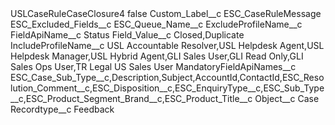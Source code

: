 <?xml version="1.0" encoding="UTF-8"?>
<CustomMetadata xmlns="http://soap.sforce.com/2006/04/metadata" xmlns:xsi="http://www.w3.org/2001/XMLSchema-instance" xmlns:xsd="http://www.w3.org/2001/XMLSchema">
    <label>USLCaseRuleCaseClosure4</label>
    <protected>false</protected>
    <values>
        <field>Custom_Label__c</field>
        <value xsi:type="xsd:string">ESC_CaseRuleMessage</value>
    </values>
    <values>
        <field>ESC_Excluded_Fields__c</field>
        <value xsi:nil="true"/>
    </values>
    <values>
        <field>ESC_Queue_Name__c</field>
        <value xsi:nil="true"/>
    </values>
    <values>
        <field>ExcludeProfileName__c</field>
        <value xsi:nil="true"/>
    </values>
    <values>
        <field>FieldApiName__c</field>
        <value xsi:type="xsd:string">Status</value>
    </values>
    <values>
        <field>Field_Value__c</field>
        <value xsi:type="xsd:string">Closed,Duplicate</value>
    </values>
    <values>
        <field>IncludeProfileName__c</field>
        <value xsi:type="xsd:string">USL Accountable Resolver,USL Helpdesk Agent,USL Helpdesk Manager,USL Hybrid Agent,GLI Sales User,GLI Read Only,GLI Sales Ops User,TR Legal US Sales User</value>
    </values>
    <values>
        <field>MandatoryFieldApiNames__c</field>
        <value xsi:type="xsd:string">ESC_Case_Sub_Type__c,Description,Subject,AccountId,ContactId,ESC_Resolution_Comment__c,ESC_Disposition__c,ESC_EnquiryType__c,ESC_Sub_Type__c,ESC_Product_Segment_Brand__c,ESC_Product_Title__c</value>
    </values>
    <values>
        <field>Object__c</field>
        <value xsi:type="xsd:string">Case</value>
    </values>
    <values>
        <field>Recordtype__c</field>
        <value xsi:type="xsd:string">Feedback</value>
    </values>
</CustomMetadata>
